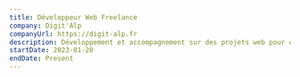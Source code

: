 ```yaml
---
title: Développeur Web Freelance
company: Digit'Alp
companyUrl: https://digit-alp.fr
description: Développement et accompagnement sur des projets web pour des entreprises locales et internationales.
startDate: 2023-01-20
endDate: Present
---
```

